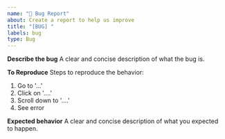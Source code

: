 ```yaml
---
name: "🐞 Bug Report"
about: Create a report to help us improve
title: "[BUG] "
labels: bug
type: Bug
---
```



**Describe the bug**
A clear and concise description of what the bug is.

**To Reproduce**
Steps to reproduce the behavior:
1. Go to '...'
2. Click on '....'
3. Scroll down to '....'
4. See error

**Expected behavior**
A clear and concise description of what you expected to happen.